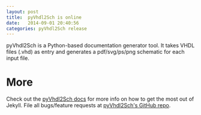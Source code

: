 ```yaml
---
layout: post
title:  pyVhdl2Sch is online
date:   2014-09-01 20:40:56
categories: pyVhdl2Sch release
---
```


pyVhdl2Sch is a Python-based documentation generator tool. It takes VHDL files (.vhd) as entry and generates a pdf/svg/ps/png schematic for each input file.


More
====

Check out the [pyVhdl2Sch docs][pyVhdl2Sch] for more info on how to get the most out of Jekyll. File all bugs/feature requests at [pyVhdl2Sch's GitHub repo][pyVhdl2Sch-gh].

[pyVhdl2Sch-gh]: https://github.com/LaurentCabaret/pyVhdl2Sch
[pyVhdl2Sch]:    https://github.com/LaurentCabaret/pyVhdl2Sch/blob/master/README.md
